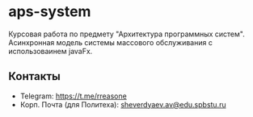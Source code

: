 # aps-system

Курсовая работа по предмету "Архитектура программных систем".
Асинхронная модель системы массового обслуживания с использоваинем javaFx.



## Контакты

* Telegram: https://t.me/rreasone
* Корп. Почта (для Политеха): sheverdyaev.av@edu.spbstu.ru
